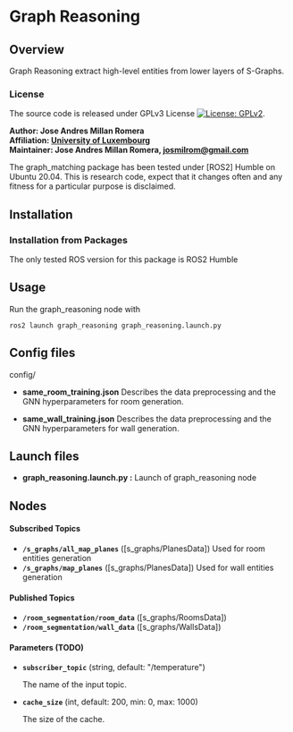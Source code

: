 # Graph Reasoning

## Overview

Graph Reasoning extract high-level entities from lower layers of S-Graphs.

### License

The source code is released under GPLv3 License [![License: GPLv2](https://img.shields.io/badge/License-GPLv3-yellow.svg)](https://opensource.org/licenses/MIT).

**Author: Jose Andres Millan Romera<br />
Affiliation: [University of Luxembourg](https://www.anybotics.com/)<br />
Maintainer: Jose Andres Millan Romera, josmilrom@gmail.com**

The graph_matching package has been tested under [ROS2] Humble on Ubuntu 20.04.
This is research code, expect that it changes often and any fitness for a particular purpose is disclaimed.


## Installation

### Installation from Packages

The only tested ROS version for this package is ROS2 Humble

## Usage

Run the graph_reasoning node with

	ros2 launch graph_reasoning graph_reasoning.launch.py 

## Config files

config/

* **same_room_training.json** Describes the data preprocessing and the GNN hyperparameters for room generation. 

* **same_wall_training.json** Describes the data preprocessing and the GNN hyperparameters for wall generation. 

## Launch files

* **graph_reasoning.launch.py  :** Launch of graph_reasoning node


## Nodes

#### Subscribed Topics

* **`/s_graphs/all_map_planes`** ([s_graphs/PlanesData]) Used for room entities generation
* **`/s_graphs/map_planes`** ([s_graphs/PlanesData]) Used for wall entities generation

#### Published Topics

* **`/room_segmentation/room_data`** ([s_graphs/RoomsData])
* **`/room_segmentation/wall_data`** ([s_graphs/WallsData])

#### Parameters (TODO)

* **`subscriber_topic`** (string, default: "/temperature")

	The name of the input topic.

* **`cache_size`** (int, default: 200, min: 0, max: 1000)

	The size of the cache.




